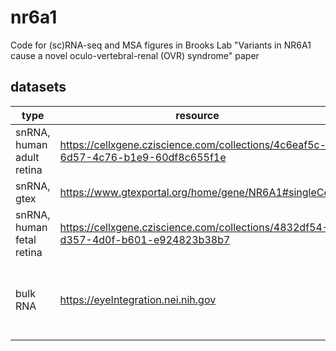# nr6a1

Code for (sc)RNA-seq and MSA figures in Brooks Lab "Variants in NR6A1 cause a novel oculo-vertebral-renal (OVR) syndrome" paper

## datasets

| type | resource | notes |
| -------- | ----- | ---- |
| snRNA, human adult retina | https://cellxgene.cziscience.com/collections/4c6eaf5c-6d57-4c76-b1e9-60df8c655f1e | rui chen
| snRNA, gtex | https://www.gtexportal.org/home/gene/NR6A1#singleCell | handful of tissues
| snRNA, human fetal retina | https://cellxgene.cziscience.com/collections/4832df54-d357-4d0f-b601-e924823b38b7 | rui chen, unpublished
| bulk RNA | https://eyeIntegration.nei.nih.gov | perhaps remove some of the odder / rarer eye tissues




